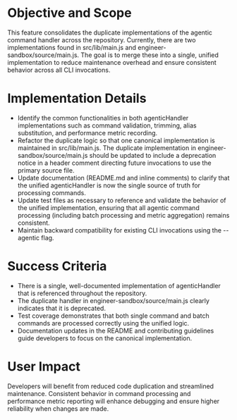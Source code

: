 # Objective and Scope
This feature consolidates the duplicate implementations of the agentic command handler across the repository. Currently, there are two implementations found in src/lib/main.js and engineer-sandbox/source/main.js. The goal is to merge these into a single, unified implementation to reduce maintenance overhead and ensure consistent behavior across all CLI invocations.

# Implementation Details
- Identify the common functionalities in both agenticHandler implementations such as command validation, trimming, alias substitution, and performance metric recording.
- Refactor the duplicate logic so that one canonical implementation is maintained in src/lib/main.js. The duplicate implementation in engineer-sandbox/source/main.js should be updated to include a deprecation notice in a header comment directing future invocations to use the primary source file.
- Update documentation (README.md and inline comments) to clarify that the unified agenticHandler is now the single source of truth for processing commands.
- Update test files as necessary to reference and validate the behavior of the unified implementation, ensuring that all agentic command processing (including batch processing and metric aggregation) remains consistent.
- Maintain backward compatibility for existing CLI invocations using the --agentic flag.

# Success Criteria
- There is a single, well-documented implementation of agenticHandler that is referenced throughout the repository.
- The duplicate handler in engineer-sandbox/source/main.js clearly indicates that it is deprecated.
- Test coverage demonstrates that both single command and batch commands are processed correctly using the unified logic.
- Documentation updates in the README and contributing guidelines guide developers to focus on the canonical implementation.

# User Impact
Developers will benefit from reduced code duplication and streamlined maintenance. Consistent behavior in command processing and performance metric reporting will enhance debugging and ensure higher reliability when changes are made.